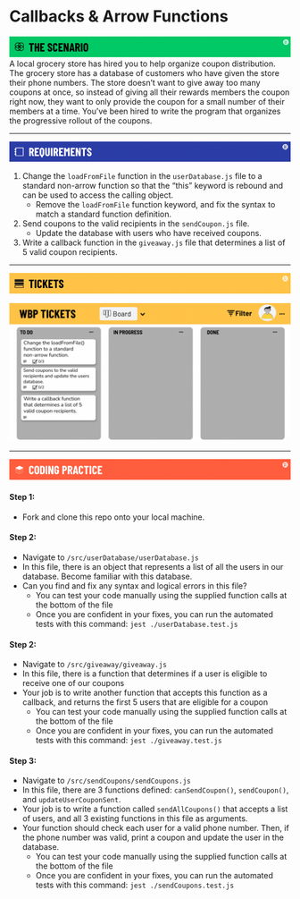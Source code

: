 # Callbacks & Arrow Functions

![Scenario](./assets/banner-scenario.png)
A local grocery store has hired you to help organize coupon distribution.  The grocery store has a database of customers who have given the store their phone numbers.  The store doesn’t want to give away too many coupons at once, so instead of giving all their rewards members the coupon right now, they want to only provide the coupon for a small number of their members at a time.  You’ve been hired to write the program that organizes the progressive rollout of the coupons.

---

![requirements](./assets/banner-requirements.png)

1. Change the `loadFromFile` function in the `userDatabase.js` file to a standard non-arrow function so that the “this” keyword is rebound and can be used to access the calling object.
    - Remove the `loadFromFile` function keyword, and fix the syntax to match a standard function definition.
1. Send coupons to the valid recipients in the `sendCoupon.js` file.
    - Update the database with users who have received coupons.
1. Write a callback function in the `giveaway.js` file that determines a list of 5 valid coupon recipients.

---

![tickets](./assets/banner-tickets.png)

<!-- [Trello Board](https://trello.com/b/t6CU3zOq/callbacks-arrow-functions) -->

![trello board](./assets/M1L11-callbacks-trello-board.png)

---

![coding practice](./assets/banner-coding.png)

#### Step 1:

- Fork and clone this repo onto your local machine.
<!-- - Install dependencies with `npm i` -->

#### Step 2:

- Navigate to `/src/userDatabase/userDatabase.js`
- In this file, there is an object that represents a list of all the users in our database. Become familiar with this database.
- Can you find and fix any syntax and logical errors in this file?
  - You can test your code manually using the supplied function calls at the bottom of the file
  - Once you are confident in your fixes, you can run the automated tests with this command: `jest ./userDatabase.test.js`

#### Step 2:

- Navigate to `/src/giveaway/giveaway.js`
- In this file, there is a function that determines if a user is eligible to receive one of our coupons
- Your job is to write another function that accepts this function as a callback, and returns the first 5 users that are eligible for a coupon
  - You can test your code manually using the supplied function calls at the bottom of the file
  - Once you are confident in your fixes, you can run the automated tests with this command: `jest ./giveaway.test.js`

#### Step 3:

- Navigate to `/src/sendCoupons/sendCoupons.js`
- In this file, there are 3 functions defined: `canSendCoupon()`, `sendCoupon()`, and `updateUserCouponSent`.
- Your job is to write a function called `sendAllCoupons()` that accepts a list of users, and all 3 existing functions in this file as arguments.
- Your function should check each user for a valid phone number. Then, if the phone number was valid, print a coupon and update the user in the database.
  - You can test your code manually using the supplied function calls at the bottom of the file
  - Once you are confident in your fixes, you can run the automated tests with this command: `jest ./sendCoupons.test.js`
